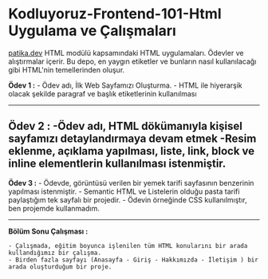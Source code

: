 # **Kodluyoruz-Frontend-101-Html Uygulama ve Çalışmaları**

[patika.dev](https://app.patika.dev/moduller/html) HTML modülü kapsamındaki HTML uygulamaları. Ödevler ve alıştırmalar içerir.
Bu depo, en yaygın etiketler ve bunların nasıl kullanılacağı gibi HTML'nin temellerinden oluşur.

**Ödev 1 :**
    - Ödev adı, İlk Web Sayfamızı Oluşturma.
    - HTML ile hiyerarşik olacak şekilde paragraf ve başlık etiketlerinin kullanılması

---

**Ödev 2 :**
     -Ödev adı, HTML dökümanıyla kişisel sayfamızı detaylandırmaya devam etmek
     -Resim eklenme, açıklama yapılması, liste, link, block ve inline elementlerin kullanılması istenmiştir.
---

**Ödev 3 :**
    - Ödevde, görüntüsü verilen bir yemek tarifi sayfasının benzerinin yapılması istenmiştir. 
    - Semantic HTML ve Listelerin olduğu pasta tarifi paylaştığım tek sayfalı bir projedir. 
    - Ödevin örneğinde CSS kullanılmıştır, ben projemde kullanmadım.

---

**Bölüm Sonu Çalışması :**

    - Çalışmada, eğitim boyunca işlenilen tüm HTML konularını bir arada kullandığımız bir çalışma. 
    - Birden fazla sayfayı (Anasayfa - Giriş - Hakkımızda - İletişim ) bir arada oluşturduğum bir proje.
